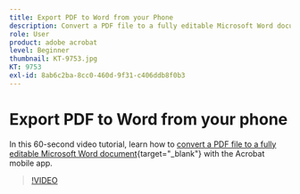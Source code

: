 ```yaml
---
title: Export PDF to Word from your Phone
description: Convert a PDF file to a fully editable Microsoft Word document with the Acrobat mobile app
role: User
product: adobe acrobat
level: Beginner
thumbnail: KT-9753.jpg
KT: 9753
exl-id: 8ab6c2ba-8cc0-460d-9f31-c406ddb8f0b3
---
```

# Export PDF to Word from your phone

In this 60-second video tutorial, learn how to [convert a PDF file to a fully editable Microsoft Word document](https://www.adobe.com/acrobat/online/pdf-to-word.html){target="_blank"} with the Acrobat mobile app.

>[!VIDEO](https://video.tv.adobe.com/v/340214?hidetitle=true)
